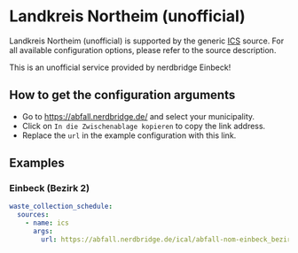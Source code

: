# Landkreis Northeim (unofficial)

Landkreis Northeim (unofficial) is supported by the generic [ICS](/doc/source/ics.md) source. For all available configuration options, please refer to the source description.

This is an unofficial service provided by nerdbridge Einbeck!

## How to get the configuration arguments

- Go to <https://abfall.nerdbridge.de/> and select your municipality.  
- Click on `In die Zwischenablage kopieren` to copy the link address.
- Replace the `url` in the example configuration with this link.

## Examples

### Einbeck (Bezirk 2)

```yaml
waste_collection_schedule:
  sources:
    - name: ics
      args:
        url: https://abfall.nerdbridge.de/ical/abfall-nom-einbeck_bezirk_2-HM2W,HM4W,PET,BIO,PAP,GL.ics
```
